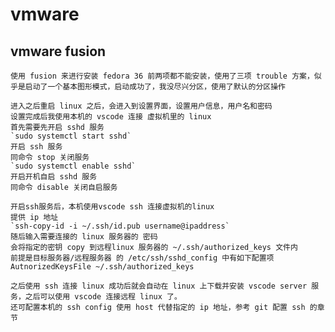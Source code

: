 # vmware

## vmware fusion

    使用 fusion 来进行安装 fedora 36 前两项都不能安装，使用了三项 trouble 方案，似乎是启动了一个基本图形模式，启动成功了，我没尽兴分区，使用了默认的分区操作

    进入之后重启 linux 之后，会进入到设置界面，设置用户信息，用户名和密码
    设置完成后我使用本机的 vscode 连接 虚拟机里的 linux 
    首先需要先开启 sshd 服务
    `sudo systemctl start sshd`
    开启 ssh 服务
    同命令 stop 关闭服务
    `sudo systemctl enable sshd`
    开启开机自启 sshd 服务
    同命令 disable 关闭自启服务

    开启ssh服务后，本机使用vscode ssh 连接虚拟机的linux
    提供 ip 地址
    `ssh-copy-id -i ~/.ssh/id.pub username@ipaddress`
    随后输入需要连接的 linux 服务器的 密码
    会将指定的密钥 copy 到远程linux 服务器的 ~/.ssh/authorized_keys 文件内
    前提是目标服务器/远程服务器 的 /etc/ssh/sshd_config 中有如下配置项 AutnorizedKeysFile ~/.ssh/authorized_keys 

    之后使用 ssh 连接 linux 成功后就会自动在 linux 上下载并安装 vscode server 服务，之后可以使用 vscode 连接远程 linux 了。
    还可配置本机的 ssh config 使用 host 代替指定的 ip 地址，参考 git 配置 ssh 的章节